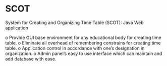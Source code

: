 SCOT
====

System for Creating and Organizing Time Table (SCOT): Java Web application

o	Provide GUI base environment for any educational body for creating time table.
o	Eliminate all overhead of remembering constrains for creating time table.
o	Application control in accordance with one’s designation in organization.
o	Admin panel’s easy to use interface which can maintain and add database with ease.
